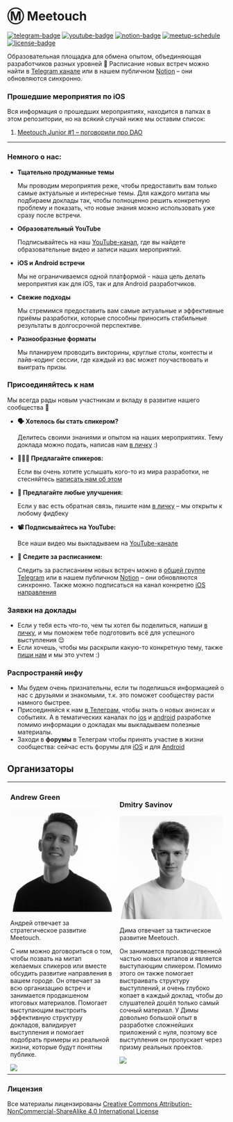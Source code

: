 # Ⓜ️ Meetouch

[![telegram-badge]][telegram-channel]
[![youtube-badge]][youtube-channel]
[![notion-badge]][notion-link]
[![meetup-schedule]][notion-link]
[![license-badge]][license-link]

Образовательная площадка для обмена опытом, объединяющая разработчиков разных уровней 💙
Расписание новых встреч можно найти в [Telegram канале][telegram-channel-ios] или в нашем публичном [Notion][notion-link] – они обновляются синхронно.

### Прошедшие мероприятия по iOS

Вся информация о прошедших мероприятиях, находится в папках в этом репозитории, но на всякий случай ниже мы оставим список:

1. [Meetouch Junior #1 – поговорили про DAO](https://github.com/Meetouch/meetouch-ios/tree/main/Meetouch%20Junior%20%231)

---

### Немного о нас:

- **Тщательно продуманные темы**
  
  Мы проводим мероприятия реже, чтобы предоставить вам только самые актуальные и интересные темы. Для каждого митапа мы подбираем доклады так, чтобы полноценно решить конкретную проблему и показать, что новые знания можно использовать уже сразу после встречи.
  
- **Образовательный YouTube**

  Подписывайтесь на наш [YouTube-канал][youtube-channel], где вы найдете образовательные видео и записи наших мероприятий.
  
- **iOS и Android встречи**

  Мы не ограничиваемся одной платформой - наша цель делать мероприятия как для iOS, так и для Android разработчиков.
  
- **Свежие подходы**

  Мы стремимся предоставить вам самые актуальные и эффективные приёмы разработки, которые способны приносить стабильные результаты в долгосрочной перспективе.
  
- **Разнообразные форматы**

  Мы планируем проводить викторины, круглые столы, контесты и лайв-кодинг сессии, где каждый из вас может поучаствовать и выиграть призы.

### Присоединяйтесь к нам

Мы всегда рады новым участникам и вкладу в развитие нашего сообщества 💙

- **🗣️ Хотелось бы стать спикером?**

  Делитесь своими знаниями и опытом на наших мероприятиях. Тему доклада можно подать, написав нам [в личку][andrew-green-telegram] :)
  
- **👨🏻‍💻 Предлагайте спикеров:**

  Если вы очень хотите услышать кого-то из мира разработки, не стесняйтесь [написать нам об этом][andrew-green-telegram]
  
- **🔩 Предлагайте любые улучшения:**

  Если у вас есть обратная связь, пишите нам [в личку][andrew-green-telegram] – мы открыты к любому фидбеку
  
- **📽️ Подписывайтесь на YouTube:**

  Все наши видео мы выкладываем на [YouTube-канале][youtube-channel]
  
- **📅 Следите за расписанием:**

  Следить за расписанием новых встреч можно в [общей группе Telegram][telegram-channel] или в нашем публичном [Notion][notion-link] – они обновляются синхронно. Также можно подписаться на канал конкретно [iOS направления][telegram-channel-ios]

### Заявки на доклады

- Если у тебя есть что-то, чем ты хотел бы поделиться, напиши [в личку][andrew-green-telegram], и мы поможем тебе подготовить всё для успешного выступления 😌
- Если хочешь, чтобы мы раскрыли какую-то конкретную тему, также [пиши нам][andrew-green-telegram] и мы это учтем :)

### Распространяй инфу

- Мы будем очень признательны, если ты поделишься информацией о нас с друзьями и знакомыми, т.к. это поможет сообществу расти намного быстрее.
- Присоединяйся к нам [в Телеграм][telegram-channel], чтобы знать о новых анонсах и событиях. А в тематических каналах по [ios][telegram-channel-ios] и [android][telegram-channel-android] разработке помимо информации о докладах мы выкладываем полезные материалы.
- Заходи в **форумы** в Телеграм чтобы принять участие в жизни сообщества: сейчас есть форумы для [iOS][telegram-forum-ios] и для [Android][telegram-forum-android]

## Организаторы

<table>
    <tr>
        <td width="50%"">
            <h3>Andrew Green</h2>
            <img src="andrew_green.jpg">
            <p>Андрей отвечает за стратегическое развитие Meetouch.</p>
            <p>С ним можно договориться о том, чтобы позвать на митап желаемых спикеров или вместе обсудить развитие направления в вашем городе. Он отвечает за всю организацию встреч и занимается продакшеном итоговых материалов. Помогает выступающим выстроить эффективную структуру докладов, валидирует выступления и помогает подобрать примеры из реальной жизни, которые будут понятны публике.</p>
            <a href="https://meetouch.click/ozm">
              <img src="https://img.shields.io/badge/Telegram%20Андрея-2CA5E0?style=for-the-badge&logo=telegram&logoColor=white">
            </a>
        </td>
        <td width="50%"">
            <h3>Dmitry Savinov</h2>
            <img src="dmitry_savinov.jpg"">
            <p>Дима отвечает за тактическое развитие Meetouch.</p>
            <p>Он занимается производственной частью новых митапов и является выступающим спикером. Помимо этого он также помогает выстраивать структуру выступлений, и очень глубоко копает в каждый доклад, чтобы до слушателей дошёл только самый сочный материал. У Димы довольно большой опыт в разработке сложнейших приложений с нуля, поэтому все выступления он пропускает через призму реальных проектов.</p>
            <a href="https://meetouch.click/civic">
              <img src="https://img.shields.io/badge/Telegram%20Димы-2CA5E0?style=for-the-badge&logo=telegram&logoColor=white">
            </a>
        </td>
    </tr>
</table>

### Лицензия

Все материалы лицензированы [Creative Commons Attribution-NonCommercial-ShareAlike 4.0 International License][license-link]

[youtube-badge]: https://img.shields.io/badge/YouTube-%23FF0000.svg?style=for-the-badge&logo=YouTube&logoColor=white
[youtube-channel]: https://meetouch.click/9vo

[telegram-badge]: https://img.shields.io/badge/Main%20Telegram%20Channel-2CA5E0?style=for-the-badge&logo=telegram&logoColor=white
[telegram-badge-andrew-green]: https://img.shields.io/badge/Telegram%20Андрея-2CA5E0?style=for-the-badge&logo=telegram&logoColor=white
[telegram-badge-dmitry-savinov]: https://img.shields.io/badge/Telegram%20Димы-2CA5E0?style=for-the-badge&logo=telegram&logoColor=white
[telegram-channel]: https://meetouch.click/f9c
[telegram-chat]: https://meetouch.click/a4451a
[telegram-channel-ios]: https://meetouch.click/829bd6
[telegram-channel-android]: https://meetouch.click/c697b0
[telegram-forum-ios]: https://meetouch.click/e7c2c2
[telegram-forum-android]: https://meetouch.click/d801ba
[andrew-green-telegram]: https://meetouch.click/ozm
[dmitry-savinov-telegram]: https://meetouch.click/civic

[notion-badge]: https://img.shields.io/badge/Notion-%23000000.svg?style=for-the-badge&logo=notion&logoColor=white

[license-badge]: https://img.shields.io/static/v1?label=License&message=CC+BY-NC-SA+4.0&color=000000&style=for-the-badge
[license-link]: https://creativecommons.org/licenses/by-nc-sa/4.0/

[meetouch-ios-github]: https://github.com/Meetouch/meetouch-ios
[meetouch-android-github]: https://github.com/Meetouch/meetouch-android

[meetup-schedule]: https://img.shields.io/static/v1?label=&message=Следующий+митап+–+15+февраля+2024&color=005CFF&style=for-the-badge
[notion-link]: https://meetouch.click/szg

